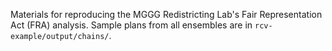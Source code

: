 Materials for reproducing the MGGG Redistricting Lab's Fair Representation Act
(FRA) analysis. Sample plans from all ensembles are in `rcv-example/output/chains/`.